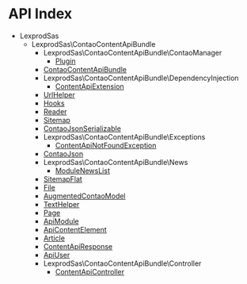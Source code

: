 API Index
=========

* LexprodSas
    * LexprodSas\ContaoContentApiBundle
        * LexprodSas\ContaoContentApiBundle\ContaoManager
            * [Plugin](LexprodSas-ContaoContentApiBundle-ContaoManager-Plugin.md)
        * [ContaoContentApiBundle](LexprodSas-ContaoContentApiBundle-ContaoContentApiBundle.md)
        * LexprodSas\ContaoContentApiBundle\DependencyInjection
            * [ContentApiExtension](LexprodSas-ContaoContentApiBundle-DependencyInjection-ContentApiExtension.md)
        * [UrlHelper](LexprodSas-ContaoContentApiBundle-UrlHelper.md)
        * [Hooks](LexprodSas-ContaoContentApiBundle-Hooks.md)
        * [Reader](LexprodSas-ContaoContentApiBundle-Reader.md)
        * [Sitemap](LexprodSas-ContaoContentApiBundle-Sitemap.md)
        * [ContaoJsonSerializable](LexprodSas-ContaoContentApiBundle-ContaoJsonSerializable.md)
        * LexprodSas\ContaoContentApiBundle\Exceptions
            * [ContentApiNotFoundException](LexprodSas-ContaoContentApiBundle-Exceptions-ContentApiNotFoundException.md)
        * [ContaoJson](LexprodSas-ContaoContentApiBundle-ContaoJson.md)
        * LexprodSas\ContaoContentApiBundle\News
            * [ModuleNewsList](LexprodSas-ContaoContentApiBundle-News-ModuleNewsList.md)
        * [SitemapFlat](LexprodSas-ContaoContentApiBundle-SitemapFlat.md)
        * [File](LexprodSas-ContaoContentApiBundle-File.md)
        * [AugmentedContaoModel](LexprodSas-ContaoContentApiBundle-AugmentedContaoModel.md)
        * [TextHelper](LexprodSas-ContaoContentApiBundle-TextHelper.md)
        * [Page](LexprodSas-ContaoContentApiBundle-Page.md)
        * [ApiModule](LexprodSas-ContaoContentApiBundle-ApiModule.md)
        * [ApiContentElement](LexprodSas-ContaoContentApiBundle-ApiContentElement.md)
        * [Article](LexprodSas-ContaoContentApiBundle-Article.md)
        * [ContentApiResponse](LexprodSas-ContaoContentApiBundle-ContentApiResponse.md)
        * [ApiUser](LexprodSas-ContaoContentApiBundle-ApiUser.md)
        * LexprodSas\ContaoContentApiBundle\Controller
            * [ContentApiController](LexprodSas-ContaoContentApiBundle-Controller-ContentApiController.md)

